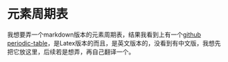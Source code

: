 # 元素周期表

我想要弄一个markdown版本的元素周期表，结果我看到上有一个[github periodic-table](https://github.com/PaNDanese/periodic-table)，是Latex版本的而且，是英文版本的，没看到有中文版，我想先把它放这里，后续若是想弄，再自己翻译一个。
